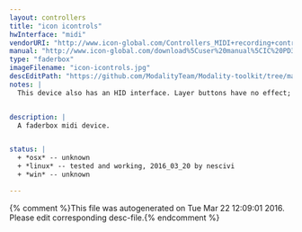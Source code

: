 ```yaml
---
layout: controllers
title: "icon icontrols"
hwInterface: "midi"
vendorURI: "http://www.icon-global.com/Controllers_MIDI+recording+controllers_iControls+.htm"
manual: "http://www.icon-global.com/download%5Cuser%20manual%5CIC%20PD3V1.00-E.zip"
type: "faderbox"
imageFilename: "icon-icontrols.jpg"
descEditPath: "https://github.com/ModalityTeam/Modality-toolkit/tree/master/Modality/MKtlDescriptions//icon-icontrols.desc.scd"
notes: |
  This device also has an HID interface. Layer buttons have no effect; the first MIDI port gives the data


description: |
  A faderbox midi device.


status: |
  + *osx* -- unknown
  + *linux* -- tested and working, 2016_03_20 by nescivi
  + *win* -- unknown

---
```

{% comment %}This file was autogenerated on Tue Mar 22 12:09:01 2016. Please edit corresponding desc-file.{% endcomment %}